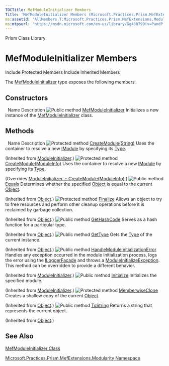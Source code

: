 ```yaml
---
TOCTitle: MefModuleInitializer Members
Title: 'MefModuleInitializer Members (Microsoft.Practices.Prism.MefExtensions.Modularity)'
ms:assetid: 'AllMembers.T:Microsoft.Practices.Prism.MefExtensions.Modularity.MefModuleInitializer'
ms:mtpsurl: 'https://msdn.microsoft.com/en-us/library/Gg430799(v=PandP.50)'
---
```


Prism Class Library

MefModuleInitializer Members
============================

Include Protected Members
Include Inherited Members

The [MefModuleInitializer](https://msdn.microsoft.com/t:microsoft.practices.prism.mefextensions.modularity.mefmoduleinitializer) type exposes the following members.

Constructors
------------

<span id="constructorTableToggle"></span>
 
Name
Description
![](https://msdn.microsoft.com/en-us/Gg430799.pubmethod(en-us,PandP.50).gif "Public method")
[MefModuleInitializer](https://msdn.microsoft.com/m:microsoft.practices.prism.mefextensions.modularity.mefmoduleinitializer.)
Initializes a new instance of the [MefModuleInitializer](https://msdn.microsoft.com/t:microsoft.practices.prism.mefextensions.modularity.mefmoduleinitializer) class.

Methods
-------

<span id="methodTableToggle"></span>
 
Name
Description
![](https://msdn.microsoft.com/en-us/Gg430799.protmethod(en-us,PandP.50).gif "Protected method")
[CreateModule(String)](https://msdn.microsoft.com/m:microsoft.practices.prism.modularity.moduleinitializer.createmodule(system.string))
Uses the container to resolve a new [IModule](https://msdn.microsoft.com/t:microsoft.practices.prism.modularity.imodule) by specifying its [Type](http://msdn2.microsoft.com/en-us/library/42892f65).

(Inherited from [ModuleInitializer](https://msdn.microsoft.com/t:microsoft.practices.prism.modularity.moduleinitializer).)
![](https://msdn.microsoft.com/en-us/Gg430799.protmethod(en-us,PandP.50).gif "Protected method")
[CreateModule(ModuleInfo)](https://msdn.microsoft.com/m:microsoft.practices.prism.mefextensions.modularity.mefmoduleinitializer.createmodule(microsoft.practices.prism.modularity.moduleinfo))
Uses the container to resolve a new [IModule](https://msdn.microsoft.com/t:microsoft.practices.prism.modularity.imodule) by specifying its [Type](http://msdn2.microsoft.com/en-us/library/42892f65).

(Overrides [ModuleInitializer..::.CreateModule(ModuleInfo)](https://msdn.microsoft.com/m:microsoft.practices.prism.modularity.moduleinitializer.createmodule(microsoft.practices.prism.modularity.moduleinfo)).)
![](https://msdn.microsoft.com/en-us/Gg430799.pubmethod(en-us,PandP.50).gif "Public method")
[Equals](http://msdn2.microsoft.com/en-us/library/bsc2ak47)
Determines whether the specified [Object](http://msdn2.microsoft.com/en-us/library/e5kfa45b) is equal to the current [Object](http://msdn2.microsoft.com/en-us/library/e5kfa45b).

(Inherited from [Object](http://msdn2.microsoft.com/en-us/library/e5kfa45b).)
![](https://msdn.microsoft.com/en-us/Gg430799.protmethod(en-us,PandP.50).gif "Protected method")
[Finalize](http://msdn2.microsoft.com/en-us/library/4k87zsw7)
Allows an object to try to free resources and perform other cleanup operations before it is reclaimed by garbage collection.

(Inherited from [Object](http://msdn2.microsoft.com/en-us/library/e5kfa45b).)
![](https://msdn.microsoft.com/en-us/Gg430799.pubmethod(en-us,PandP.50).gif "Public method")
[GetHashCode](http://msdn2.microsoft.com/en-us/library/zdee4b3y)
Serves as a hash function for a particular type.

(Inherited from [Object](http://msdn2.microsoft.com/en-us/library/e5kfa45b).)
![](https://msdn.microsoft.com/en-us/Gg430799.pubmethod(en-us,PandP.50).gif "Public method")
[GetType](http://msdn2.microsoft.com/en-us/library/dfwy45w9)
Gets the [Type](http://msdn2.microsoft.com/en-us/library/42892f65) of the current instance.

(Inherited from [Object](http://msdn2.microsoft.com/en-us/library/e5kfa45b).)
![](https://msdn.microsoft.com/en-us/Gg430799.pubmethod(en-us,PandP.50).gif "Public method")
[HandleModuleInitializationError](https://msdn.microsoft.com/m:microsoft.practices.prism.modularity.moduleinitializer.handlemoduleinitializationerror(microsoft.practices.prism.modularity.moduleinfo%2csystem.string%2csystem.exception))
Handles any exception occurred in the module Initialization process, logs the error using the [ILoggerFacade](https://msdn.microsoft.com/t:microsoft.practices.prism.logging.iloggerfacade) and throws a [ModuleInitializeException](https://msdn.microsoft.com/t:microsoft.practices.prism.modularity.moduleinitializeexception). This method can be overridden to provide a different behavior.

(Inherited from [ModuleInitializer](https://msdn.microsoft.com/t:microsoft.practices.prism.modularity.moduleinitializer).)
![](https://msdn.microsoft.com/en-us/Gg430799.pubmethod(en-us,PandP.50).gif "Public method")
[Initialize](https://msdn.microsoft.com/m:microsoft.practices.prism.modularity.moduleinitializer.initialize(microsoft.practices.prism.modularity.moduleinfo))
Initializes the specified module.

(Inherited from [ModuleInitializer](https://msdn.microsoft.com/t:microsoft.practices.prism.modularity.moduleinitializer).)
![](https://msdn.microsoft.com/en-us/Gg430799.protmethod(en-us,PandP.50).gif "Protected method")
[MemberwiseClone](http://msdn2.microsoft.com/en-us/library/57ctke0a)
Creates a shallow copy of the current [Object](http://msdn2.microsoft.com/en-us/library/e5kfa45b).

(Inherited from [Object](http://msdn2.microsoft.com/en-us/library/e5kfa45b).)
![](https://msdn.microsoft.com/en-us/Gg430799.pubmethod(en-us,PandP.50).gif "Public method")
[ToString](http://msdn2.microsoft.com/en-us/library/7bxwbwt2)
Returns a string that represents the current object.

(Inherited from [Object](http://msdn2.microsoft.com/en-us/library/e5kfa45b).)

See Also
--------

<span id="seeAlsoToggle"></span>
[MefModuleInitializer Class](https://msdn.microsoft.com/t:microsoft.practices.prism.mefextensions.modularity.mefmoduleinitializer)

[Microsoft.Practices.Prism.MefExtensions.Modularity Namespace](https://msdn.microsoft.com/n:microsoft.practices.prism.mefextensions.modularity)
